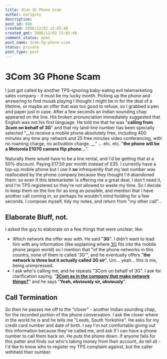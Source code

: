 ```yaml
---
title: 3Com 3G Phone Scam
author: ear1grey
description:
post_id: 666
created: 2006/12/02 15:05:40
created_gmt: 2006/12/02 15:05:40
comment_status: open
post_name: 3com-3g-phone-scam
status: private
post_type: post
---
```


# 3Com 3G Phone Scam

I just got called by another TPS-ignoring baby-eating evil telemarketing sales company - it must be my lucky month. Picking up the phone and answering to find musak playing I thought I might be in for the deal of a lifetime, or maybe an offer that was too good to refuse, so I grabbed a pen and paper just in case.  After a few seconds an Indian sounding chap appeared on the line.  His broken pronunciation immediately suggested that English was not his first language.  He told me that he was "__calling from 3com on behalf of 3G__" and that my land-line number has been specially selected "__to receive a mobile phone absolutely free, including 400 minutes any time any network and 25 free minutes video conferencing, with no roaming charge, no activation charge, __" ... etc. etc. "__the phone will be a Motorola E1070 camera flip phone...__".

Naturally there would have to be a line rental, and I'd be getting that at a 50% discount. Paying £17.50 per month instead of £35. I currently have a top-up mobile phone but I use it __so__ infrequently that my last number was reallocated by the phone company because they thought I'd abandoned them: so even if this telemarketer is offering me a great deal, I don't need it, and I'm TPS registered so they're not allowed to waste my time.  So I decide to keep them on the line for as long as possible, and mention that I have another call coming in, so perhaps he wouldn't mind holding for a few seconds. I compose myself, tidy my notes, and return from "my other call"...

## Elaborate Bluff, not.

I asked the guy to elaborate on a few things that were unclear, like:
* Which network the offer was with.  He said "__3G__".  I didn't want to lead him with any information (like explaining where <a href="http://en.wikipedia.org/wiki/3G">3G</a> fits into the mobile phone jargon world) so I mention that "of the phone networks in this country, none of them is called '3G'", and he eventually offers "__the network is three but it actually called 3G sir__".  Um... yeah... this is me, being unimpressed.
* I ask who's calling me, and he repeats "3Com on behalf of 3G". I ask for clarification saying; "__<a href="http://3com.com">3Com as in the company that make network things?</a>__" and he says "__Yeah, obviously sir, obviously__".

## Call Termination
So then he passes me off to the "closer" - another Indian sounding chap, for the recorded portion of the phone conversation. I ask the closer where in the world he is and he tells me "Leeds, South Yorkshire".  He asks for my credit card number and date of birth.  I say I'm not comfortable giving out this information because they've called me, and ask if I can have a phone number to call them back on.  He puts the phone down.  If anyone falls for this patter and finds out who's taking money from their account, do tell all - I'd like to know who to register my TPS complaint against, but the caller withheld their number.
